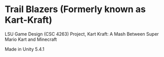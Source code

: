 # Trail Blazers (Formerly known as Kart-Kraft)
LSU Game Design (CSC 4263) Project, Kart Kraft: A Mash Between Super Mario Kart and Minecraft

Made in Unity 5.4.1
